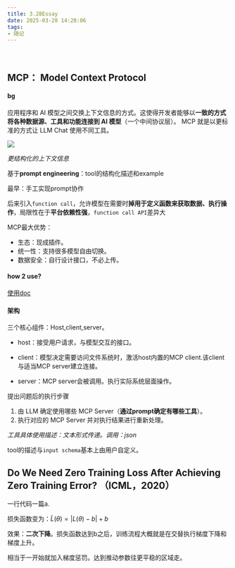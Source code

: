 ```yaml
---
title: 3.28Essay
date: 2025-03-28 14:28:06
tags:
- 随记
---
```

 <!-- more -->

## MCP： Model Context Protocol

#### bg

应用程序和 AI 模型之间交换上下文信息的方式。这使得开发者能够以**一致的方式将各种数据源、工具和功能连接到 AI 模型**（一个中间协议层）。
MCP 就是以更标准的方式让 LLM Chat 使用不同工具。

![](https://pic1.imgdb.cn/item/67e646f10ba3d5a1d7e58acd.png)

*更结构化的上下文信息*

基于**prompt engineering**：tool的结构化描述和example

最早：手工实现prompt协作

后来引入`function call`，允许模型在需要时**掉用于定义函数来获取数据、执行操作**，局限性在于**平台依赖性强**，`function call API`差异大

MCP最大优势：

- 生态：现成插件。
- 统一性：支持很多模型自由切换。
- 数据安全：自行设计接口，不必上传。

#### how 2 use?
[使用doc](https://modelcontextprotocol.io/quickstart/user)

#### 架构

三个核心组件：Host,client,server。

- host：接受用户请求，与模型交互的接口。

- client：模型决定需要访问文件系统时，激活host内置的MCP client.该client与适当MCP server建立连接。

- server：MCP server会被调用。执行实际系统层面操作。

提出问题后的执行步骤

1. 由 LLM 确定使用哪些 MCP Server（**通过prompt确定有哪些工具**）。
2. 执行对应的 MCP Server 并对执行结果进行重新处理。

*工具具体使用描述：文本形式传递。调用：json*


tool的描述与`input schema`基本上由用户自定义。


## Do We Need Zero Training Loss After Achieving Zero Training Error? （ICML，2020）
一行代码一篇a.

损失函数变为：$\tilde{L} (\theta)=|L(\theta)-b|+b$

效果：**二次下降**。损失函数达到b之后，训练流程大概就是在交替执行梯度下降和梯度上升。

相当于一开始就加入梯度惩罚。达到推动参数往更平稳的区域走。







